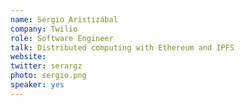 ```yaml
---
name: Sergio Aristizábal
company: Twilio
role: Software Engineer
talk: Distributed computing with Ethereum and IPFS
website:
twitter: serargz
photo: sergio.png
speaker: yes
---
```

